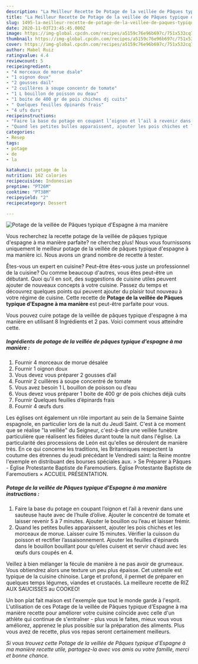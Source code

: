 ```yaml
---
description: "La Meilleur Recette De Potage de la veillée de Pâques typique d&amp;#39;Espagne à ma manière"
title: "La Meilleur Recette De Potage de la veillée de Pâques typique d&amp;#39;Espagne à ma manière"
slug: 1495-la-meilleur-recette-de-potage-de-la-veillee-de-paques-typique-d-and-39-espagne-a-ma-maniere
date: 2020-11-03T23:45:45.000Z
image: https://img-global.cpcdn.com/recipes/a5159c76e96b697c/751x532cq70/potage-de-la-veillee-de-paques-typique-despagne-a-ma-maniere-photo-principale-de-la-recette.jpg
thumbnail: https://img-global.cpcdn.com/recipes/a5159c76e96b697c/751x532cq70/potage-de-la-veillee-de-paques-typique-despagne-a-ma-maniere-photo-principale-de-la-recette.jpg
cover: https://img-global.cpcdn.com/recipes/a5159c76e96b697c/751x532cq70/potage-de-la-veillee-de-paques-typique-despagne-a-ma-maniere-photo-principale-de-la-recette.jpg
author: Mabel Ruiz
ratingvalue: 4.4
reviewcount: 5
recipeingredient:
- "4 morceaux de morue dsale"
- "1 oignon doux"
- "2 gousses dail"
- "2 cuillères à soupe concentr de tomate"
- "1 L bouillon de poisson ou deau"
- "1 boite de 400 gr de pois chiches dj cuits"
- " Quelques feuilles dpinards frais"
- "4 ufs durs"
recipeinstructions:
- "Faire la base du potage en coupant l’oignon et l’ail à revenir dans une sauteuse haute avec de l’huile d’olive. Ajouter le concentré de tomate et laisser revenir 5 à 7 minutes. Ajouter le bouillon ou l’eau et laisser frémir."
- "Quand les petites bulles apparaissent, ajouter les pois chiches et les morceaux de morue. Laisser cuire 15 minutes. Vérifier la cuisson du poisson et rectifier l’assaisonnement. Ajouter les feuilles d&#39;épinards dans le bouillon bouillant pour qu’elles cuisent et servir chaud avec les œufs durs coupés en 4."
categories:
- Resep
tags:
- potage
- de
- la

katakunci: potage de la 
nutrition: 162 calories
recipecuisine: Indonesian
preptime: "PT26M"
cooktime: "PT38M"
recipeyield: "2"
recipecategory: Dessert

---
```



![Potage de la veillée de Pâques typique d&#39;Espagne à ma manière](https://img-global.cpcdn.com/recipes/a5159c76e96b697c/751x532cq70/potage-de-la-veillee-de-paques-typique-despagne-a-ma-maniere-photo-principale-de-la-recette.jpg)

Vous recherchez la recette potage de la veillée de pâques typique d&#39;espagne à ma manière parfaite? ne cherchez plus! Nous vous fournissons uniquement le meilleur potage de la veillée de pâques typique d&#39;espagne à ma manière ici. Nous avons un grand nombre de recette à tester.

Êtes-vous un expert en cuisine? Peut-être êtes-vous juste un professionnel de la cuisine? Ou comme beaucoup d'autres, vous êtes peut-être un débutant. Quoi qu'il en soit, des suggestions de cuisine utiles peuvent ajouter de nouveaux concepts à votre cuisine. Passez du temps et découvrez quelques points qui peuvent ajouter du plaisir tout nouveau à votre régime de cuisine. Cette recette de <strong> Potage de la veillée de Pâques typique d&#39;Espagne à ma manière </strong> est peut-être parfaite pour vous.

<!--inarticleads1-->

Vous pouvez cuire potage de la veillée de pâques typique d&#39;espagne à ma manière en utilisant 8 Ingrédients et 2 pas. Voici comment vous atteindre cette.

##### Ingrédients de potage de la veillée de pâques typique d&#39;espagne à ma manière :

1. Fournir 4 morceaux de morue désalée
1. Fournir 1 oignon doux
1. Vous devez vous préparer 2 gousses d’ail
1. Fournir 2 cuillères à soupe concentré de tomate
1. Vous avez besoin 1 L bouillon de poisson ou d’eau
1. Vous devez vous préparer 1 boite de 400 gr de pois chiches déjà cuits
1. Fournir  Quelques feuilles d’épinards frais
1. Fournir 4 œufs durs


Les églises ont également un rôle important au sein de la Semaine Sainte espagnole, en particulier lors de la nuit du Jeudi Saint. C&#39;est à ce moment que se réalise &#34;la veillée&#34; du Seigneur, c&#39;est-à-dire une veillée funèbre particulière que réalisent les fidèles durant toute la nuit dans l&#39;église. La particularité des processions de León est qu&#39;elles se déroulent de manière très. En ce qui concerne les traditions, les Britanniques respectent la coutume des étrennes du jeudi précédant le Vendredi saint: la Reine montre l&#39;exemple en distribuant des bourses spéciales aux. &gt; Se Préparer à Pâques - Église Protestante Baptiste de Faremoutiers. Église Protestante Baptiste de Faremoutiers × ACCUEIL PRÉSENTATION. 

<!--inarticleads2-->

##### Potage de la veillée de Pâques typique d&#39;Espagne à ma manière instructions :

1. Faire la base du potage en coupant l’oignon et l’ail à revenir dans une sauteuse haute avec de l’huile d’olive. Ajouter le concentré de tomate et laisser revenir 5 à 7 minutes. Ajouter le bouillon ou l’eau et laisser frémir.
1. Quand les petites bulles apparaissent, ajouter les pois chiches et les morceaux de morue. Laisser cuire 15 minutes. Vérifier la cuisson du poisson et rectifier l’assaisonnement. Ajouter les feuilles d&#39;épinards dans le bouillon bouillant pour qu’elles cuisent et servir chaud avec les œufs durs coupés en 4.


Veillez à bien mélanger la fécule de manière à ne pas avoir de grumeaux. Vous obtiendrez alors une texture un peu plus épaisse. Cet ustensile est typique de la cuisine chinoise. Large et profond, il permet de préparer en quelques temps légumes, viandes et crustacés. La meilleure recette de RIZ AUX SAUCISSES au COOKEO! 

<!--inarticleads1-->

<p>
Un bon plat fait maison est l'exemple que tout le monde garde à l'esprit. L'utilisation de ces Potage de la veillée de Pâques typique d&#39;Espagne à ma manière recette pour améliorer votre cuisine coïncide avec celle d'un athlète qui continue de s'entraîner - plus vous le faites, mieux vous vous améliorez, apprenez le plus possible sur la préparation des aliments. Plus vous avez de recette, plus vos repas seront certainement meilleurs.
</p>

<p>
<i>Si vous trouvez cette Potage de la veillée de Pâques typique d&#39;Espagne à ma manière recette utile, partagez-la avec vos amis ou votre famille, merci et bonne chance.</i>
</p>
